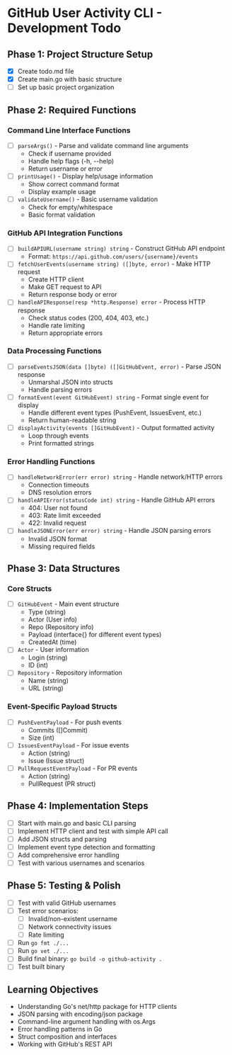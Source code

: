 # GitHub User Activity CLI - Development Todo

## Phase 1: Project Structure Setup
- [x] Create todo.md file
- [x] Create main.go with basic structure
- [ ] Set up basic project organization

## Phase 2: Required Functions

### Command Line Interface Functions
- [ ] `parseArgs()` - Parse and validate command line arguments
  - Check if username provided
  - Handle help flags (-h, --help)
  - Return username or error
- [ ] `printUsage()` - Display help/usage information
  - Show correct command format
  - Display example usage
- [ ] `validateUsername()` - Basic username validation
  - Check for empty/whitespace
  - Basic format validation

### GitHub API Integration Functions
- [ ] `buildAPIURL(username string) string` - Construct GitHub API endpoint
  - Format: `https://api.github.com/users/{username}/events`
- [ ] `fetchUserEvents(username string) ([]byte, error)` - Make HTTP request
  - Create HTTP client
  - Make GET request to API
  - Return response body or error
- [ ] `handleAPIResponse(resp *http.Response) error` - Process HTTP response
  - Check status codes (200, 404, 403, etc.)
  - Handle rate limiting
  - Return appropriate errors

### Data Processing Functions
- [ ] `parseEventsJSON(data []byte) ([]GitHubEvent, error)` - Parse JSON response
  - Unmarshal JSON into structs
  - Handle parsing errors
- [ ] `formatEvent(event GitHubEvent) string` - Format single event for display
  - Handle different event types (PushEvent, IssuesEvent, etc.)
  - Return human-readable string
- [ ] `displayActivity(events []GitHubEvent)` - Output formatted activity
  - Loop through events
  - Print formatted strings

### Error Handling Functions
- [ ] `handleNetworkError(err error) string` - Handle network/HTTP errors
  - Connection timeouts
  - DNS resolution errors
- [ ] `handleAPIError(statusCode int) string` - Handle GitHub API errors
  - 404: User not found
  - 403: Rate limit exceeded
  - 422: Invalid request
- [ ] `handleJSONError(err error) string` - Handle JSON parsing errors
  - Invalid JSON format
  - Missing required fields

## Phase 3: Data Structures

### Core Structs
- [ ] `GitHubEvent` - Main event structure
  - Type (string)
  - Actor (User info)
  - Repo (Repository info)
  - Payload (interface{} for different event types)
  - CreatedAt (time)
- [ ] `Actor` - User information
  - Login (string)
  - ID (int)
- [ ] `Repository` - Repository information
  - Name (string)
  - URL (string)

### Event-Specific Payload Structs
- [ ] `PushEventPayload` - For push events
  - Commits ([]Commit)
  - Size (int)
- [ ] `IssuesEventPayload` - For issue events
  - Action (string)
  - Issue (Issue struct)
- [ ] `PullRequestEventPayload` - For PR events
  - Action (string)
  - PullRequest (PR struct)

## Phase 4: Implementation Steps
- [ ] Start with main.go and basic CLI parsing
- [ ] Implement HTTP client and test with simple API call
- [ ] Add JSON structs and parsing
- [ ] Implement event type detection and formatting
- [ ] Add comprehensive error handling
- [ ] Test with various usernames and scenarios

## Phase 5: Testing & Polish
- [ ] Test with valid GitHub usernames
- [ ] Test error scenarios:
  - [ ] Invalid/non-existent username
  - [ ] Network connectivity issues
  - [ ] Rate limiting
- [ ] Run `go fmt ./...`
- [ ] Run `go vet ./...`
- [ ] Build final binary: `go build -o github-activity .`
- [ ] Test built binary

## Learning Objectives
- Understanding Go's net/http package for HTTP clients
- JSON parsing with encoding/json package
- Command-line argument handling with os.Args
- Error handling patterns in Go
- Struct composition and interfaces
- Working with GitHub's REST API